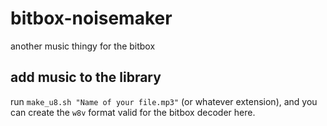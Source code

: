 # bitbox-noisemaker
another music thingy for the bitbox

## add music to the library

run `make_u8.sh "Name of your file.mp3"` (or whatever extension),
and you can create the `w8v` format valid for the bitbox decoder here.
